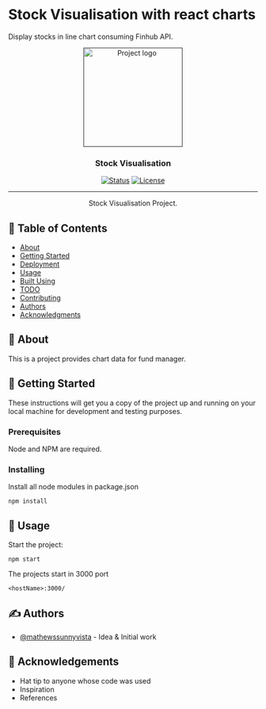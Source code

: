 # Stock Visualisation with react charts
Display stocks in line chart consuming Finhub API.

<p align="center">
  <a href="" rel="noopener">
  <img width=200px height=200px src="public/favicon.ico" alt="Project logo"></a>
</p>

<h3 align="center">Stock Visualisation</h3>

<div align="center">

[![Status](https://img.shields.io/badge/status-active-success.svg)]()
[![License](https://img.shields.io/badge/license-MIT-blue.svg)](/LICENSE)

</div>

---

<p align="center"> Stock Visualisation Project.
    <br> 
</p>

## 📝 Table of Contents

- [About](#about)
- [Getting Started](#getting_started)
- [Deployment](#deployment)
- [Usage](#usage)
- [Built Using](#built_using)
- [TODO](../TODO.md)
- [Contributing](../CONTRIBUTING.md)
- [Authors](#authors)
- [Acknowledgments](#acknowledgement)

## 🧐 About <a name = "about"></a>

This is a project provides chart data for fund manager. 

## 🏁 Getting Started <a name = "getting_started"></a>

These instructions will get you a copy of the project up and running on your local machine for development and testing purposes.

### Prerequisites

Node and NPM are required.

### Installing

Install all node modules in package.json

```
npm install
```

<!-- 
## 🔧 Running the tests <a name = "tests"></a>

Explain how to run the automated tests for this system.

### Break down into end to end tests

Explain what these tests test and why

```
Give an example
```

### And coding style tests

Explain what these tests test and why

```
Give an example
``` -->

## 🎈 Usage <a name="usage"></a>

Start the project: 

```
npm start
```

The projects start in 3000 port

```
<hostName>:3000/
```


## ✍️ Authors <a name = "authors"></a>

- [@mathewssunnyvista](https://github.com/mathewssunnyvista) - Idea & Initial work


## 🎉 Acknowledgements <a name = "acknowledgement"></a>

- Hat tip to anyone whose code was used
- Inspiration
- References

